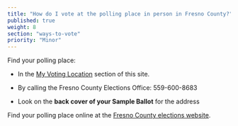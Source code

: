 ```yaml
---
title: "How do I vote at the polling place in person in Fresno County?"
published: true
weight: 8
section: "ways-to-vote"
priority: "Minor"
---
```

Find your polling place:  

- In the [My Voting Location](#section-my-polling-place) section of this site.  

- By calling the Fresno County Elections Office: 559-600-8683  

- Look on the **back cover of your Sample Ballot** for the address    

Find your polling place online at the [Fresno County elections website](https://voterlookup.co.fresno.ca.us/pollplaceaddress.aspx). 
